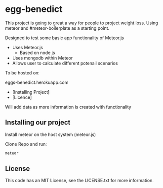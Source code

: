 # egg-benedict

This project is going to great a way for people to project weight loss.
Using meteor and #meteor-boilerplate as a starting point. 

Designed to test some basic app functionality of Meteor.js


* Uses Meteor.js
    * Based on node.js
* Uses mongodb within Meteor 
* Allows user to calculate different potenail scenarios

To be hosted on: 

eggs-benedict.herokuapp.com

<!-- toc -->

* [Installing Project]
* [Licence]

<!-- toc stop -->

Will add data as more information is created with functionality

## Installing our project

Install meteor on the host system (meteor.js)

Clone Repo and run:
```bash
meteor 
```

## License
This code has an MIT License, see the LICENSE.txt for more information.
